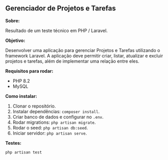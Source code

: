 ## Gerenciador de Projetos e Tarefas

**Sobre:**

Resultado de um teste técnico em PHP / Laravel.

**Objetivo:**

Desenvolver uma aplicação para gerenciar Projetos e Tarefas utilizando o framework
Laravel. A aplicação deve permitir criar, listar, atualizar e excluir projetos e tarefas, além de
implementar uma relação entre eles.

**Requisitos para rodar:**

-   PHP 8.2
-   MySQL

**Como instalar:**

1. Clonar o repositório.
2. Instalar dependências: `composer install`.
3. Criar banco de dados e configurar no `.env`.
4. Rodar migrations: `php artisan migrate`.
5. Rodar o seed: `php artisan db:seed`.
6. Iniciar servidor: `php artisan serve`.

**Testes:**

`php artisan test`
